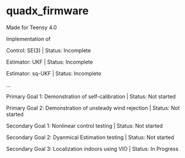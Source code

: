 # quadx_firmware
 
Made for Teensy 4.0

Implementation of

Control: SE(3) | Status: Incomplete

Estimator: UKF | Status: Incomplete

Estimator: sq-UKF | Status: Incomplete

...

Primary Goal 1: Demonstration of self-calibration | Status: Not started

Primary Goal 2: Demonstration of unsteady wind rejection | Status: Not started

Secondary Goal 1: Nonlinear control testing | Status: Not started

Secondary Goal 2: Dyanmical Estimation testing | Status: Not started

Secondary Goal 3: Localization indoors using VIO | Status: In Progress
